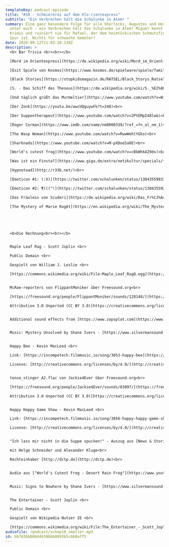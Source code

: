 ```yaml
---
templateKey: podcast-episode
title: "#10 - Schmiererei auf dem Klo-rientexpress"
subtitle: "Ein Verbrechen hält die Schalunke in Atem! "
summary: Eine ganz besondere Folge für alle Sherlocks, Augustes und Hercules
  unter euch - ein Verbrechen hält die Schalunke in Atem! Miguel kennt alle
  Krimis und ruiniert sie für Rafael, der dem heimtückischen Schmutzfink auf der
  Spur ist. Nichts für schwache Gemüter!
date: 2020-09-12T11:03:10.138Z
description: >
  <b> Bar Trivia <br><br></b>

  [Mord im Orientexpress](https://de.wikipedia.org/wiki/Mord_im_Orient-Express_(Roman))<br>

  [Exit Spiele von Kosmos](https://www.kosmos.de/spielware/spiele/familienspiele/9156/exit-das-spiel-der-tote-im-orient-express)<br>

  [Black Stories](https://stopkidsmagazin.de/RATSEL/Black_Storys_Ratsel/black_storys_ratsel.html)<br>

  [S. - Das Schiff des Theseus](https://de.wikipedia.org/wiki/S._%E2%80%93_Das_Schiff_des_Theseus)<br>

  [Und täglich grüßt das Murmeltier](https://www.youtube.com/watch?v=WiKbSM1FGUg)<br>

  [Der Zonk](https://youtu.be/wwcUQguywFk?t=248)<br>

  [Der Suppentherapeut](https://www.youtube.com/watch?v=2PtEMpI48lw&)<br>

  [Roger Corman](https://www.imdb.com/name/nm0000339/?ref_=fn_al_nm_1)<br>

  [The Wasp Woman](https://www.youtube.com/watch?v=RwwWehtYGko)<br>

  [Sharknado](https://www.youtube.com/watch?v=M-pXDoe5a0E)<br>

  [World's cutest frog](https://www.youtube.com/watch?v=cBkWhkAZ9ds)<br>

  [Was ist ein Finsta?](https://www.giga.de/extra/netzkultur/specials/finsta-bedeutung-und-uebersetzung-des-begriffs/)<br>

  [Hypnotoad](http://r33b.net/)<br>

  [Emoticon #1: (:X)](https://twitter.com/schalunken/status/1304355983347638272)<br>

  [Emoticon #2: ¶(((^!](https://twitter.com/schalunken/status/1304355920357609473)<br>

  [Das Fräulein von Scuderi](https://de.wikipedia.org/wiki/Das_Fr%C3%A4ulein_von_Scuderi)<br>

  [The Mystery of Marie Rogêt](https://en.wikipedia.org/wiki/The_Mystery_of_Marie_Rog%C3%AAt)<br>





  <b>Die Rechnung<br><br></b>


  Maple Leaf Rag - Scott Joplin <br>

  Public Domain <br>

  Gespielt von William J. Leslie <br>

  [https://commons.wikimedia.org/wiki/File:Maple_Leaf_RagQ.ogg](https://commons.wikimedia.org/wiki/File:Maple_Leaf_RagQ.ogg)


  McRae-reporters von FlippantMoniker über Freesound.org<br>

  [https://freesound.org/people/FlippantMoniker/sounds/128148/](https://freesound.org/people/FlippantMoniker/sounds/128148/)<br>

  Attribution 3.0 Unported (CC BY 3.0)[https://creativecommons.org/licenses/by/3.0/](https://creativecommons.org/licenses/by/3.0/)<br>


  Additional sound effects from [https://www.zapsplat.com](https://www.zapsplat.com)


  Music: Mystery Unsolved by Shane Ivers - [https://www.silvermansound.com](https://www.silvermansound.com)


  Happy Bee - Kevin MacLeod <br>

  Link: [https://incompetech.filmmusic.io/song/3853-happy-bee](https://incompetech.filmmusic.io/song/3853-happy-bee)<br>

  License: [http://creativecommons.org/licenses/by/4.0/](http://creativecommons.org/licenses/by/4.0/)<br>


  tense_stinger_A2.flac von Jackie4Ever über Freesound.org<br>

  [https://freesound.org/people/Jackie4Ever/sounds/83097/](https://freesound.org/people/Jackie4Ever/sounds/83097/)<br>

  Attribution 3.0 Unported (CC BY 3.0)[https://creativecommons.org/licenses/by/3.0/](https://creativecommons.org/licenses/by/3.0/)<br>


  Happy Happy Game Show - Kevin MacLeod <br>

  Link: [https://incompetech.filmmusic.io/song/3856-happy-happy-game-show](https://incompetech.filmmusic.io/song/3856-happy-happy-game-show)<br>

  License: [http://creativecommons.org/licenses/by/4.0/](http://creativecommons.org/licenses/by/4.0/)<br>


  "Ich lass mir nicht in die Suppe spucken!" - Auszug aus [News & Stories](http://www.dctp.de/news--stories.html) vom 06.01.2014 <br>

  mit Helge Schneider und Alexander Kluge<br>

  Rechteinhaber [http://dctp.de](http://dctp.de)<br>


  Audio aus ["World's Cutest Frog - Desert Rain Frog"](https://www.youtube.com/watch?v=cBkWhkAZ9ds) von Youtuber Dean Boshoff<br>


  Music: Signs to Nowhere by Shane Ivers - [https://www.silvermansound.com](https://www.silvermansound.com)


  The Entertainer - Scott Joplin <br>

  Public Domain <br>

  Gespielt von Wikipedia Nutzer IE <br>

  [https://commons.wikimedia.org/wiki/File:The_Entertainer_-_Scott_Joplin.ogg](https://commons.wikimedia.org/wiki/File:The_Entertainer_-_Scott_Joplin.ogg)
audiofile: /podcast/schep10_smaller.mp3
id: bb7836b860d4930bbb0893b5cbb0aff5
---
```

